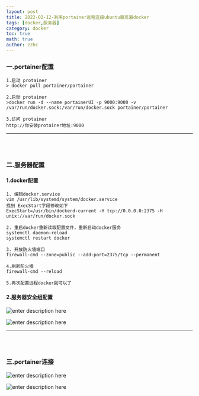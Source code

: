 ```yaml
---
layout: post
title: 2022-02-12-利用portainer远程连接ubuntu服务器docker
tags: [docker,服务器]
category: docker
toc: true
math: true
author: zzhc
---
```



### 一.portainer配置

```shell
1.启动 protainer
> docker pull portainer/portainer

2.启动 protainer
>docker run -d --name portainerUI -p 9000:9000 -v /var/run/docker.sock:/var/run/docker.sock portainer/portainer

3.访问 protainer
http://你安装protainer地址:9000
```

***

<br>
<br>

### 二.服务器配置

#### 1.docker配置
```shell
1. 编辑docker.service
vim /usr/lib/systemd/system/docker.service
找到 ExecStart字段修改如下
ExecStart=/usr/bin/dockerd-current -H tcp://0.0.0.0:2375 -H unix://var/run/docker.sock 

2. 重启docker重新读取配置文件，重新启动docker服务
systemctl daemon-reload
systemctl restart docker

3. 开放防火墙端口
firewall-cmd --zone=public --add-port=2375/tcp --permanent

4.刷新防火墙
firewall-cmd --reload

5.再次配置远程docker就可以了
```

#### 2.服务器安全组配置
![enter description here](https://gitee.com/zzhc3321/personal-blog-drawing-bed/raw/master/personal-blog/2022_2_12_关联组.jpeg)

![enter description here](https://gitee.com/zzhc3321/personal-blog-drawing-bed/raw/master/personal-blog/2022_2_12_安全组.jpeg)

***

<br>
<br>

### 三.portainer连接

![enter description here](https://gitee.com/zzhc3321/personal-blog-drawing-bed/raw/master/personal-blog/2022_2_12_配置连接.jpeg)

![enter description here](https://gitee.com/zzhc3321/personal-blog-drawing-bed/raw/master/personal-blog/2022_2_12_配置连接2.jpeg)